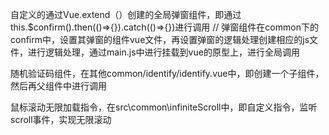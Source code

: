 自定义的通过Vue.extend（）创建的全局弹窗组件，即通过this.$confirm().then(()=>{}).catch(()=>{})进行调用
//
弹窗组件在common下的confirm中，设置其弹窗的组件vue文件，再设置弹窗的逻辑处理创建相应的js文件，进行逻辑处理，通过main.js中进行挂载到vue的原型上，进行全局调用

随机验证码组件，在其他common/identify/identify.vue中，即创建一个子组件，然后再父组件中进行调用

鼠标滚动无限加载指令，在src\common\infiniteScroll中，即自定义指令，监听scroll事件，实现无限滚动
